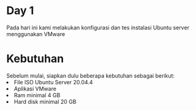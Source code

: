 <h1>Day 1</h1>
Pada hari ini kami melakukan konfigurasi dan tes instalasi Ubuntu server menggunakan VMware<p>

<h1>Kebutuhan</h1>
Sebelum mulai, siapkan dulu beberapa kebutuhan sebagai berikut:
<li> File ISO Ubuntu Server 20.04.4 </li>
<li> Aplikasi VMware </li>
<li> Ram minimal 4 GB </li>
<li> Hard disk minimal 20 GB </li>
